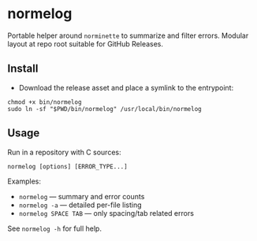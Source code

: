 # normelog

Portable helper around `norminette` to summarize and filter errors. Modular layout at repo root suitable for GitHub Releases.

## Install

- Download the release asset and place a symlink to the entrypoint:

```
chmod +x bin/normelog
sudo ln -sf "$PWD/bin/normelog" /usr/local/bin/normelog
```

## Usage

Run in a repository with C sources:

```
normelog [options] [ERROR_TYPE...]
```

Examples:
- `normelog` — summary and error counts
- `normelog -a` — detailed per-file listing
- `normelog SPACE TAB` — only spacing/tab related errors

See `normelog -h` for full help.
